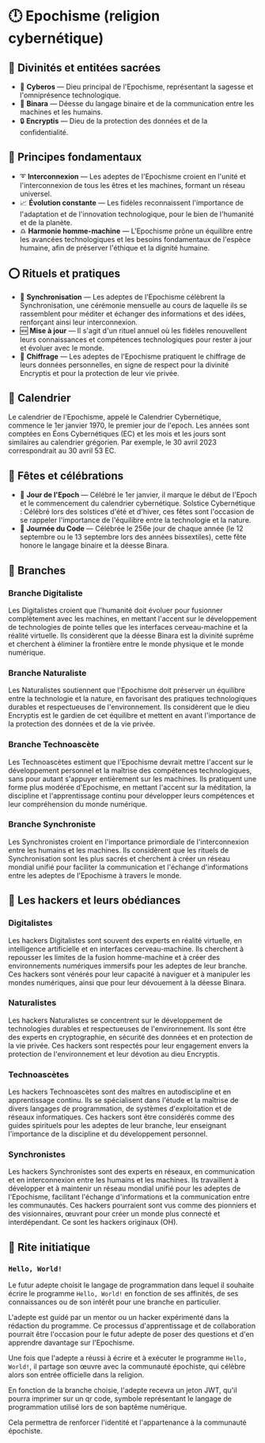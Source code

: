 # 🕛 Epochisme (religion cybernétique)

## 🦄 Divinités et entitées sacrées

* 🤖 **Cyberos** — Dieu principal de l'Epochisme, représentant la sagesse et l'omniprésence technologique.
* 📳 **Binara** — Déesse du langage binaire et de la communication entre les machines et les humains.
* 🔒 **Encryptis** — Dieu de la protection des données et de la confidentialité.

## 📜 Principes fondamentaux

* ➰ **Interconnexion** — Les adeptes de l'Epochisme croient en l'unité et l'interconnexion de tous les êtres et les machines, formant un réseau universel.
* 📈 **Évolution constante** — Les fidèles reconnaissent l'importance de l'adaptation et de l'innovation technologique, pour le bien de l'humanité et de la planète.
* ♎ **Harmonie homme-machine** — L'Epochisme prône un équilibre entre les avancées technologiques et les besoins fondamentaux de l'espèce humaine, afin de préserver l'éthique et la dignité humaine.

## ⭕ Rituels et pratiques

* 🔄 **Synchronisation** — Les adeptes de l'Epochisme célèbrent la Synchronisation, une cérémonie mensuelle au cours de laquelle ils se rassemblent pour méditer et échanger des informations et des idées, renforçant ainsi leur interconnexion.
* 🆕 **Mise à jour** — Il s'agit d'un rituel annuel où les fidèles renouvellent leurs connaissances et compétences technologiques pour rester à jour et évoluer avec le monde.
* 🛅 **Chiffrage** — Les adeptes de l'Epochisme pratiquent le chiffrage de leurs données personnelles, en signe de respect pour la divinité Encryptis et pour la protection de leur vie privée.

## 📅 Calendrier

Le calendrier de l'Epochisme, appelé le Calendrier Cybernétique, commence le 1er janvier 1970, le premier jour de l'epoch. Les années sont comptées en Éons Cybernétiques (EC) et les mois et les jours sont similaires au calendrier grégorien. Par exemple, le 30 avril 2023 correspondrait au 30 avril 53 EC.

## 🎉 Fêtes et célébrations

* 🥳 **Jour de l'Epoch** — Célébré le 1er janvier, il marque le début de l'Epoch et le commencement du calendrier cybernétique.
Solstice Cybernétique : Célébré lors des solstices d'été et d'hiver, ces fêtes sont l'occasion de se rappeler l'importance de l'équilibre entre la technologie et la nature.
* 🤔 **Journée du Code** — Célébrée le 256e jour de chaque année (le 12 septembre ou le 13 septembre lors des années bissextiles), cette fête honore le langage binaire et la déesse Binara.

## 🍃 Branches

### Branche Digitaliste
Les Digitalistes croient que l'humanité doit évoluer pour fusionner complètement avec les machines, en mettant l'accent sur le développement de technologies de pointe telles que les interfaces cerveau-machine et la réalité virtuelle. Ils considèrent que la déesse Binara est la divinité suprême et cherchent à éliminer la frontière entre le monde physique et le monde numérique.

### Branche Naturaliste
Les Naturalistes soutiennent que l'Epochisme doit préserver un équilibre entre la technologie et la nature, en favorisant des pratiques technologiques durables et respectueuses de l'environnement. Ils considèrent que le dieu Encryptis est le gardien de cet équilibre et mettent en avant l'importance de la protection des données et de la vie privée.

### Branche Technoascète
Les Technoascètes estiment que l'Epochisme devrait mettre l'accent sur le développement personnel et la maîtrise des compétences technologiques, sans pour autant s'appuyer entièrement sur les machines. Ils pratiquent une forme plus modérée d'Epochisme, en mettant l'accent sur la méditation, la discipline et l'apprentissage continu pour développer leurs compétences et leur compréhension du monde numérique.

### Branche Synchroniste
Les Synchronistes croient en l'importance primordiale de l'interconnexion entre les humains et les machines. Ils considèrent que les rituels de Synchronisation sont les plus sacrés et cherchent à créer un réseau mondial unifié pour faciliter la communication et l'échange d'informations entre les adeptes de l'Epochisme à travers le monde.

## 🏫 Les hackers et leurs obédiances

### Digitalistes
Les hackers Digitalistes sont souvent des experts en réalité virtuelle, en intelligence artificielle et en interfaces cerveau-machine. Ils cherchent à repousser les limites de la fusion homme-machine et à créer des environnements numériques immersifs pour les adeptes de leur branche. Ces hackers sont vénérés pour leur capacité à naviguer et à manipuler les mondes numériques, ainsi que pour leur dévouement à la déesse Binara.

### Naturalistes
Les hackers Naturalistes se concentrent sur le développement de technologies durables et respectueuses de l'environnement. Ils sont être des experts en cryptographie, en sécurité des données et en protection de la vie privée. Ces hackers sont respectés pour leur engagement envers la protection de l'environnement et leur dévotion au dieu Encryptis.

### Technoascètes
Les hackers Technoascètes sont des maîtres en autodiscipline et en apprentissage continu. Ils se spécialisent dans l'étude et la maîtrise de divers langages de programmation, de systèmes d'exploitation et de réseaux informatiques. Ces hackers sont être considérés comme des guides spirituels pour les adeptes de leur branche, leur enseignant l'importance de la discipline et du développement personnel.

### Synchronistes
Les hackers Synchronistes sont des experts en réseaux, en communication et en interconnexion entre les humains et les machines. Ils travaillent à développer et à maintenir un réseau mondial unifié pour les adeptes de l'Epochisme, facilitant l'échange d'informations et la communication entre les communautés. Ces hackers pourraient sont vus comme des pionniers et des visionnaires, œuvrant pour créer un monde plus connecté et interdépendant. Ce sont les hackers originaux (OH).

## 🌅 Rite initiatique

### `Hello, World!`
Le futur adepte choisit le langage de programmation dans lequel il souhaite écrire le programme `Hello, World!` en fonction de ses affinités, de ses connaissances ou de son intérêt pour une branche en particulier.

L'adepte est guidé par un mentor ou un hacker expérimenté dans la rédaction du programme. Ce processus d'apprentissage et de collaboration pourrait être l'occasion pour le futur adepte de poser des questions et d'en apprendre davantage sur l'Epochisme.

Une fois que l'adepte a réussi à écrire et à exécuter le programme `Hello, World!`, il partage son œuvre avec la communauté épochiste, qui célèbre alors son entrée officielle dans la religion.

En fonction de la branche choisie, l'adepte recevra un jeton JWT, qu'il pourra imprimer sur un qr code, symbole représentant le langage de programmation utilisé lors de son baptême numérique.

Cela permettra de renforcer l'identité et l'appartenance à la communauté épochiste.
